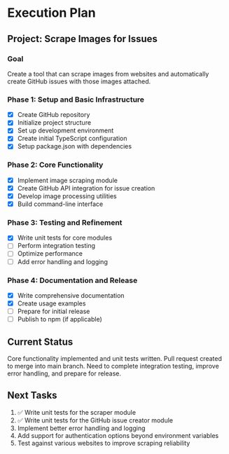 # Execution Plan

## Project: Scrape Images for Issues

### Goal
Create a tool that can scrape images from websites and automatically create GitHub issues with those images attached.

### Phase 1: Setup and Basic Infrastructure
- [x] Create GitHub repository
- [x] Initialize project structure
- [x] Set up development environment
- [x] Create initial TypeScript configuration
- [x] Setup package.json with dependencies

### Phase 2: Core Functionality
- [x] Implement image scraping module
- [x] Create GitHub API integration for issue creation
- [x] Develop image processing utilities
- [x] Build command-line interface

### Phase 3: Testing and Refinement
- [x] Write unit tests for core modules
- [ ] Perform integration testing
- [ ] Optimize performance
- [ ] Add error handling and logging

### Phase 4: Documentation and Release
- [x] Write comprehensive documentation
- [x] Create usage examples
- [ ] Prepare for initial release
- [ ] Publish to npm (if applicable)

## Current Status
Core functionality implemented and unit tests written. Pull request created to merge into main branch. Need to complete integration testing, improve error handling, and prepare for release.

## Next Tasks
1. ✅ Write unit tests for the scraper module
2. ✅ Write unit tests for the GitHub issue creator module
3. Implement better error handling and logging
4. Add support for authentication options beyond environment variables
5. Test against various websites to improve scraping reliability